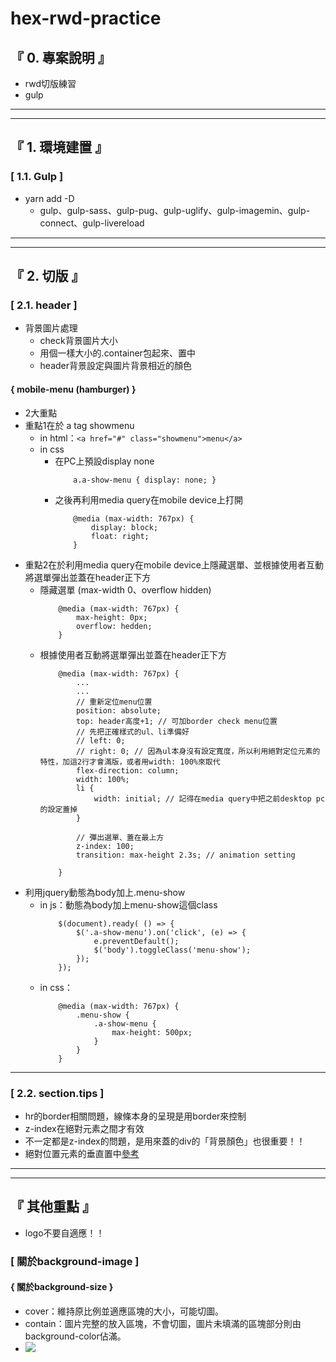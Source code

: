# hex-rwd-practice

## 『 0. 專案說明 』
- rwd切版練習
- gulp

<hr>
<hr>

## 『 1. 環境建置 』
### [ 1.1. Gulp ] 
- yarn add -D
    - gulp、gulp-sass、gulp-pug、gulp-uglify、gulp-imagemin、gulp-connect、gulp-livereload

<hr>
<hr>

## 『 2. 切版 』
### [ 2.1. header ]
- 背景圖片處理
    - check背景圖片大小
    - 用個一樣大小的.container包起來、置中
    - header背景設定與圖片背景相近的顏色
#### { mobile-menu (hamburger) }
- 2大重點
- 重點1在於 a tag showmenu
    - in html：`<a href="#" class="showmenu">menu</a>`
    - in css
        - 在PC上預設display none
            ```
                a.a-show-menu { display: none; }
            ```
        - 之後再利用media query在mobile device上打開
            ```
                @media (max-width: 767px) {
                    display: block;
                    float: right;
                }
            ```
- 重點2在於利用media query在mobile device上隱藏選單、並根據使用者互動將選單彈出並蓋在header正下方
    - 隱藏選單 (max-width 0、overflow hidden)
        ```
            @media (max-width: 767px) {
                max-height: 0px;
                overflow: hedden;
            }
        ```
    - 根據使用者互動將選單彈出並蓋在header正下方
        ```
            @media (max-width: 767px) {
                ...
                ...
                // 重新定位menu位置
                position: absolute;
                top: header高度+1; // 可加border check menu位置
                // 先把正確樣式的ul、li準備好
                // left: 0; 
                // right: 0; // 因為ul本身沒有設定寬度，所以利用絕對定位元素的特性，加這2行才會滿版，或者用width: 100%來取代
                flex-direction: column;
                width: 100%;
                li {
                    width: initial; // 記得在media query中把之前desktop pc的設定蓋掉
                }

                // 彈出選單、蓋在最上方
                z-index: 100;
                transition: max-height 2.3s; // animation setting

            }
        ```
- 利用jquery動態為body加上.menu-show
    - in js：動態為body加上menu-show這個class
        ```
            $(document).ready( () => {
                $('.a-show-menu').on('click', (e) => {
                    e.preventDefault();
                    $('body').toggleClass('menu-show');
                });
            });
        ```
    - in css：
        ```
            @media (max-width: 767px) {
                .menu-show {
                    .a-show-menu {
                        max-height: 500px;
                    }
                }
            }
        ```


<hr>

### [ 2.2. section.tips ]
- hr的border相關問題，線條本身的呈現是用border來控制
- z-index在絕對元素之間才有效
- 不一定都是z-index的問題，是用來蓋的div的「背景顏色」也很重要！！
- 絕對位置元素的垂直置中[參考](https://pjchender.blogspot.tw/2015/04/css_15.html)

<hr>
<hr>

## 『 其他重點 』
- logo不要自適應！！
### [ 關於background-image ]
#### { 關於background-size }
- cover：維持原比例並適應區塊的大小，可能切圖。
- contain：圖片完整的放入區塊，不會切圖，圖片未填滿的區塊部分則由background-color佔滿。
- ![](https://i.imgur.com/PgZVhdC.png)
